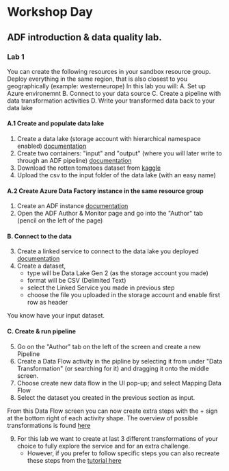 # Workshop Day 
## ADF introduction & data quality lab.

### Lab 1

You can create the following resources in your sandbox resource group. Deploy everything in the same region, that is also closest to you geographically (example: westerneurope)
In this lab you will:
A. Set up Azure environemnt
B. Connect to your data source
C. Create a pipeline with data transformation activities
D. Write your transformed data back to your data lake

#### A.1 Create and populate data lake
1. Create a data lake (storage account with hierarchical namespace enabled) [documentation](https://docs.microsoft.com/en-us/azure/storage/common/storage-account-create?tabs=azure-portal#create-a-storage-account)
2. Create two containers: "input" and "output" (where you will later write to through an ADF pipeline) [documentation](https://docs.microsoft.com/en-us/azure/data-factory/quickstart-create-data-factory-portal#create-a-blob-container)
3. Download the rotten tomatoes dataset from [kaggle](https://www.kaggle.com/ayushkalla1/rotten-tomatoes-movie-database/data?select=all_movie.csv)
4. Upload the csv to the input folder of the data lake (with an easy name)
    
#### A.2 Create Azure Data Factory instance in the same resource group
1. Create an ADF instance [documentation](https://docs.microsoft.com/en-us/azure/data-factory/quickstart-create-data-factory-portal#create-a-data-factory)
2. Open the ADF Author & Monitor page and go into the "Author" tab (pencil on the left of the page)

#### B. Connect to the data
3. Create a linked service to connect to the data lake you deployed [documentation](https://docs.microsoft.com/en-us/azure/data-factory/quickstart-create-data-factory-portal#create-a-linked-service)
4. Create a dataset, 
    * type will be Data Lake Gen 2 (as the storage account you made)
    * format will be CSV (Delimited Text)
    * select the Linked Service you made in previous step
    * choose the file you uploaded in the storage account and enable first row as header
    
You know have your input dataset.

#### C. Create & run pipeline
5. Go on the "Author" tab on the left of the screen and create a new Pipeline
6. Create a Data Flow activity in the pipline by selecting it from under "Data Transformation" (or searching for it) and dragging it onto the middle screen.
7. Choose create new data flow in the UI pop-up; and select Mapping Data Flow
8. Select the dataset you created in the previous section as input.

From this Data Flow screen you can now create extra steps with the + sign at the bottom right of each activity shape. The overview of possible transformations is found [here](https://docs.microsoft.com/en-us/azure/data-factory/data-flow-transformation-overview)

9. For this lab we want to create at last 3 different transformations of your choice to fully explore the service and for an extra challenge. 
    * However, if you prefer to follow specific steps you can also recreate these steps from the [tutorial here](https://github.com/microsoft/ignite-learning-paths-training-data/tree/main/data30/demos#exercise-1-transforming-data-with-mapping-data-flow) 
